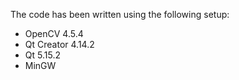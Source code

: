 The code has been written using the following setup:
- OpenCV 4.5.4
- Qt Creator 4.14.2
- Qt 5.15.2
- MinGW

